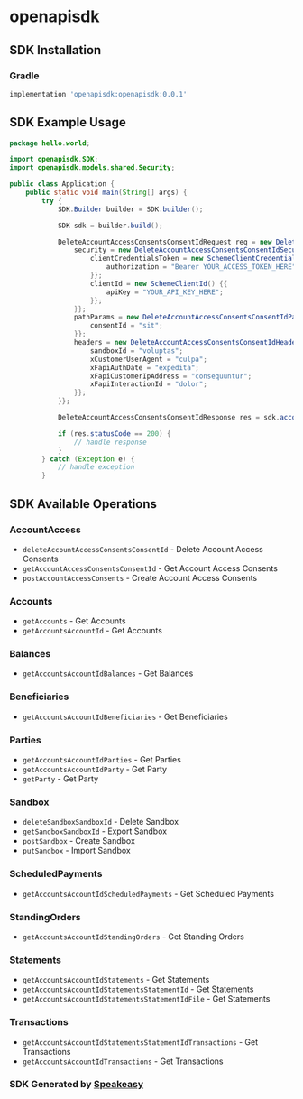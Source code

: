 # openapisdk

<!-- Start SDK Installation -->
## SDK Installation

### Gradle

```groovy
implementation 'openapisdk:openapisdk:0.0.1'
```
<!-- End SDK Installation -->

## SDK Example Usage
<!-- Start SDK Example Usage -->
```java
package hello.world;

import openapisdk.SDK;
import openapisdk.models.shared.Security;

public class Application {
    public static void main(String[] args) {
        try {
            SDK.Builder builder = SDK.builder();

            SDK sdk = builder.build();

            DeleteAccountAccessConsentsConsentIdRequest req = new DeleteAccountAccessConsentsConsentIdRequest() {{
                security = new DeleteAccountAccessConsentsConsentIdSecurity() {{
                    clientCredentialsToken = new SchemeClientCredentialsToken() {{
                        authorization = "Bearer YOUR_ACCESS_TOKEN_HERE";
                    }};
                    clientId = new SchemeClientId() {{
                        apiKey = "YOUR_API_KEY_HERE";
                    }};
                }};
                pathParams = new DeleteAccountAccessConsentsConsentIdPathParams() {{
                    consentId = "sit";
                }};
                headers = new DeleteAccountAccessConsentsConsentIdHeaders() {{
                    sandboxId = "voluptas";
                    xCustomerUserAgent = "culpa";
                    xFapiAuthDate = "expedita";
                    xFapiCustomerIpAddress = "consequuntur";
                    xFapiInteractionId = "dolor";
                }};
            }};

            DeleteAccountAccessConsentsConsentIdResponse res = sdk.accountAccess.deleteAccountAccessConsentsConsentId(req);

            if (res.statusCode == 200) {
                // handle response
            }
        } catch (Exception e) {
            // handle exception
        }
```
<!-- End SDK Example Usage -->

<!-- Start SDK Available Operations -->
## SDK Available Operations

### AccountAccess

* `deleteAccountAccessConsentsConsentId` - Delete Account Access Consents
* `getAccountAccessConsentsConsentId` - Get Account Access Consents
* `postAccountAccessConsents` - Create Account Access Consents

### Accounts

* `getAccounts` - Get Accounts
* `getAccountsAccountId` - Get Accounts

### Balances

* `getAccountsAccountIdBalances` - Get Balances

### Beneficiaries

* `getAccountsAccountIdBeneficiaries` - Get Beneficiaries

### Parties

* `getAccountsAccountIdParties` - Get Parties
* `getAccountsAccountIdParty` - Get Party
* `getParty` - Get Party

### Sandbox

* `deleteSandboxSandboxId` - Delete Sandbox
* `getSandboxSandboxId` - Export Sandbox
* `postSandbox` - Create Sandbox
* `putSandbox` - Import Sandbox

### ScheduledPayments

* `getAccountsAccountIdScheduledPayments` - Get Scheduled Payments

### StandingOrders

* `getAccountsAccountIdStandingOrders` - Get Standing Orders

### Statements

* `getAccountsAccountIdStatements` - Get Statements
* `getAccountsAccountIdStatementsStatementId` - Get Statements
* `getAccountsAccountIdStatementsStatementIdFile` - Get Statements

### Transactions

* `getAccountsAccountIdStatementsStatementIdTransactions` - Get Transactions
* `getAccountsAccountIdTransactions` - Get Transactions

<!-- End SDK Available Operations -->

### SDK Generated by [Speakeasy](https://docs.speakeasyapi.dev/docs/using-speakeasy/client-sdks)
